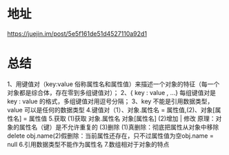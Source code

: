 # 地址
https://juejin.im/post/5e5f161de51d4527110a92d1

# 总结

1、用键值对（key:value 俗称属性名和属性值）来描述一个对象的特征（每一个对象都是综合体，存在零到多组键值对）；
2、{ key : value , ...} 每组键值对是key : value 的格式，多组键值对用逗号分隔；
3、key 不能是引用数据类型，value 可以是任何的数据类型
4.键值对（1）、对象.属性名 = 属性值,(2)、对象[属性名] = 属性值
5.获取
(1)获取 对象.属性名   对象[属性名]
(2)增加 | 修改   原理：对象的属性名（键）是不允许重复的
(3)删除 (1)真删除：彻底把属性从对象中移除delete obj.name(2)假删除：当前属性还存在，只不过属性值为空obj.name = null
6.引用数据类型不能作为属性名
7.数组相对于对象的特点
